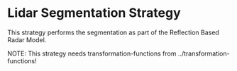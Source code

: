 # Lidar Segmentation Strategy

This strategy performs the segmentation as part of the Reflection Based Radar Model.

NOTE:
This strategy needs transformation-functions from ../transformation-functions!

